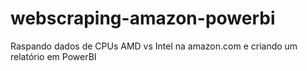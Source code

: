 # webscraping-amazon-powerbi
Raspando dados de CPUs AMD vs Intel na amazon.com e criando um relatório em PowerBI
